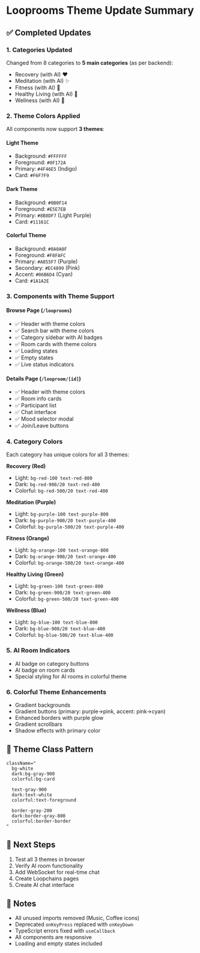 # Looprooms Theme Update Summary

## ✅ Completed Updates

### 1. **Categories Updated**
Changed from 8 categories to **5 main categories** (as per backend):
- Recovery (with AI) ❤️
- Meditation (with AI) ✨
- Fitness (with AI) 💪
- Healthy Living (with AI) 🌱
- Wellness (with AI) 🎯

### 2. **Theme Colors Applied**
All components now support **3 themes**:

#### Light Theme
- Background: `#FFFFFF`
- Foreground: `#0F172A`
- Primary: `#4F46E5` (Indigo)
- Card: `#F6F7F9`

#### Dark Theme
- Background: `#0B0F14`
- Foreground: `#E5E7EB`
- Primary: `#8B8DF7` (Light Purple)
- Card: `#11161C`

#### Colorful Theme
- Background: `#0A0A0F`
- Foreground: `#F8FAFC`
- Primary: `#A855F7` (Purple)
- Secondary: `#EC4899` (Pink)
- Accent: `#06B6D4` (Cyan)
- Card: `#1A1A2E`

### 3. **Components with Theme Support**

#### Browse Page (`/looprooms`)
- ✅ Header with theme colors
- ✅ Search bar with theme colors
- ✅ Category sidebar with AI badges
- ✅ Room cards with theme colors
- ✅ Loading states
- ✅ Empty states
- ✅ Live status indicators

#### Details Page (`/looproom/[id]`)
- ✅ Header with theme colors
- ✅ Room info cards
- ✅ Participant list
- ✅ Chat interface
- ✅ Mood selector modal
- ✅ Join/Leave buttons

### 4. **Category Colors**
Each category has unique colors for all 3 themes:

**Recovery (Red)**
- Light: `bg-red-100 text-red-800`
- Dark: `bg-red-900/20 text-red-400`
- Colorful: `bg-red-500/20 text-red-400`

**Meditation (Purple)**
- Light: `bg-purple-100 text-purple-800`
- Dark: `bg-purple-900/20 text-purple-400`
- Colorful: `bg-purple-500/20 text-purple-400`

**Fitness (Orange)**
- Light: `bg-orange-100 text-orange-800`
- Dark: `bg-orange-900/20 text-orange-400`
- Colorful: `bg-orange-500/20 text-orange-400`

**Healthy Living (Green)**
- Light: `bg-green-100 text-green-800`
- Dark: `bg-green-900/20 text-green-400`
- Colorful: `bg-green-500/20 text-green-400`

**Wellness (Blue)**
- Light: `bg-blue-100 text-blue-800`
- Dark: `bg-blue-900/20 text-blue-400`
- Colorful: `bg-blue-500/20 text-blue-400`

### 5. **AI Room Indicators**
- AI badge on category buttons
- AI badge on room cards
- Special styling for AI rooms in colorful theme

### 6. **Colorful Theme Enhancements**
- Gradient backgrounds
- Gradient buttons (primary: purple→pink, accent: pink→cyan)
- Enhanced borders with purple glow
- Gradient scrollbars
- Shadow effects with primary color

## 🎨 Theme Class Pattern

```tsx
className="
  bg-white 
  dark:bg-gray-900 
  colorful:bg-card
  
  text-gray-900 
  dark:text-white 
  colorful:text-foreground
  
  border-gray-200 
  dark:border-gray-800 
  colorful:border-border
"
```

## 🔄 Next Steps

1. Test all 3 themes in browser
2. Verify AI room functionality
3. Add WebSocket for real-time chat
4. Create Loopchains pages
5. Create AI chat interface

## 📝 Notes

- All unused imports removed (Music, Coffee icons)
- Deprecated `onKeyPress` replaced with `onKeyDown`
- TypeScript errors fixed with `useCallback`
- All components are responsive
- Loading and empty states included
